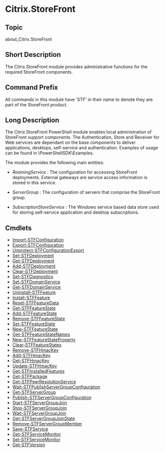 ﻿# Citrix.StoreFront


## Topic

about_Citrix.StoreFront


## Short Description

The Citrix.StoreFront module provides administrative functions for the required StoreFront components.


## Command Prefix

All commands in this module have 'STF' in their name to denote they are part of the StoreFront product.


## Long Description

The Citrix.StoreFront PowerShell module enables local administration of StoreFront support components. The Authentication, Store and Receiver for Web services are dependant on the base components to deliver applications, desktops, self-service and authentication. Examples of usage can be found in <InstallPath>\PowerShellSDK\Examples.

The module provides the following main entities:

- *RoamingService* : The configuration for accessing StoreFront deployments. External gateways are service access information is stored in this service.

- *ServerGroup* : The configuration of servers that comprise the StoreFront group.

- *SubscriptionStoreService* : The Windows service based data store used for storing self-service application and desktop subscriptions.


## Cmdlets
* [Import-STFConfiguration](Import-STFConfiguration.md)
* [Export-STFConfiguration](Export-STFConfiguration.md)
* [Unprotect-STFConfigurationExport](Unprotect-STFConfigurationExport.md)
* [Set-STFDeployment](Set-STFDeployment.md)
* [Get-STFDeployment](Get-STFDeployment.md)
* [Add-STFDeployment](Add-STFDeployment.md)
* [Clear-STFDeployment](Clear-STFDeployment.md)
* [Set-STFDiagnostics](Set-STFDiagnostics.md)
* [Set-STFDomainService](Set-STFDomainService.md)
* [Get-STFDomainService](Get-STFDomainService.md)
* [Uninstall-STFFeature](Uninstall-STFFeature.md)
* [Install-STFFeature](Install-STFFeature.md)
* [Reset-STFFeatureData](Reset-STFFeatureData.md)
* [Get-STFFeatureState](Get-STFFeatureState.md)
* [Add-STFFeatureState](Add-STFFeatureState.md)
* [Remove-STFFeatureState](Remove-STFFeatureState.md)
* [Set-STFFeatureState](Set-STFFeatureState.md)
* [New-STFFeatureState](New-STFFeatureState.md)
* [Get-STFFeatureStateNames](Get-STFFeatureStateNames.md)
* [New-STFFeatureStateProperty](New-STFFeatureStateProperty.md)
* [Clear-STFFeatureStates](Clear-STFFeatureStates.md)
* [Remove-STFHmacKey](Remove-STFHmacKey.md)
* [Add-STFHmacKey](Add-STFHmacKey.md)
* [Get-STFHmacKey](Get-STFHmacKey.md)
* [Update-STFHmacKey](Update-STFHmacKey.md)
* [Get-STFInstalledFeatures](Get-STFInstalledFeatures.md)
* [Get-STFPackage](Get-STFPackage.md)
* [Get-STFPeerResolutionService](Get-STFPeerResolutionService.md)
* [Wait-STFPublishServerGroupConfiguration](Wait-STFPublishServerGroupConfiguration.md)
* [Get-STFServerGroup](Get-STFServerGroup.md)
* [Publish-STFServerGroupConfiguration](Publish-STFServerGroupConfiguration.md)
* [Start-STFServerGroupJoin](Start-STFServerGroupJoin.md)
* [Stop-STFServerGroupJoin](Stop-STFServerGroupJoin.md)
* [Wait-STFServerGroupJoin](Wait-STFServerGroupJoin.md)
* [Get-STFServerGroupJoinState](Get-STFServerGroupJoinState.md)
* [Remove-STFServerGroupMember](Remove-STFServerGroupMember.md)
* [Save-STFService](Save-STFService.md)
* [Get-STFServiceMonitor](Get-STFServiceMonitor.md)
* [Set-STFServiceMonitor](Set-STFServiceMonitor.md)
* [Get-STFVersion](Get-STFVersion.md)

